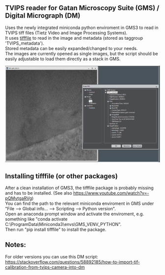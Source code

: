 ## TVIPS reader for Gatan Microscopy Suite (GMS) / Digital Micrograph (DM)

Uses the newly integrated miniconda python enviroment in GMS3 to read in TVIPS tiff files (Tietz Video and Image Processing Systems).  
It uses [tifffile](https://pypi.org/project/tifffile/) to read in the image and metadata (stored as taggroup 'TVIPS_metadata').  
Stored metadata can be easily expanded/changed to your needs.  
The images are currently opened as single images, but the script should be easily adjustable to load them directly as a stack in GMS.

![tvipsreader](https://github.com/lukmuk/em-stuff/blob/main/TVIPS_reader_GMS/images/tvipsreader.PNG)

## Installing tifffile (or other packages)
After a clean installation of GMS3, the tifffile package is probably missing and has to be installed. (See also https://www.youtube.com/watch?v=-pQMytgaRVg)  
You can find the path to the relevant miniconda enviroment in GMS under "File --> Global info... --> Scripting --> Python version".  
Open an anaconda prompt window and activate the enviroment, e.g. something like "conda activate C:\ProgramData\Miniconda3\envs\GMS_VENV_PYTHON".  
Then run "pip install tifffile" to install the package.  

## Notes:
For older versions you can use this DM script: https://stackoverflow.com/questions/58892185/how-to-import-tif-calibration-from-tvips-camera-into-dm  





